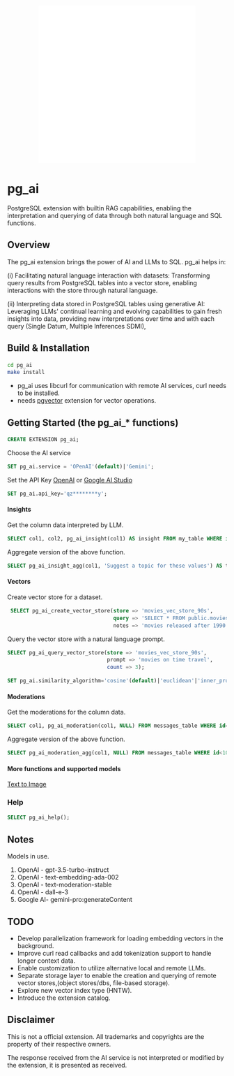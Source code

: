<p align="center">
  <img src="res/main-logo-transparent.svg" alt="PgAi" height="360" width="360" />
</p>

# pg_ai

PostgreSQL extension with builtin RAG capabilities, enabling the interpretation and querying of data through both natural language and SQL functions.

## Overview

The pg_ai extension brings the power of AI and LLMs to SQL. pg_ai helps in:

(i) Facilitating natural language interaction with datasets:
Transforming query results from PostgreSQL tables into a vector store,
enabling interactions with the store through natural language.

(ii) Interpreting data stored in PostgreSQL tables using generative AI:
Leveraging LLMs' continual learning and evolving capabilities to gain fresh
insights into data, providing new interpretations over time and with each query
(Single Datum, Multiple Inferences SDMI),

## Build & Installation

```sh
cd pg_ai
make install
```
- pg_ai uses libcurl for communication with remote AI services, curl needs to be installed.
- needs [pgvector](https://github.com/pgvector/pgvector) extension for vector operations.


## Getting Started (the pg_ai_* functions)

```sql
CREATE EXTENSION pg_ai;
```

Choose the AI service 
```sql
SET pg_ai.service = 'OPenAI'(default)|'Gemini';
```

Set the API Key [OpenAI](https://platform.openai.com/api-keys) or [Google AI Studio](https://aistudio.google.com/app/apikey)
```sql
SET pg_ai.api_key='qz********y';
```

#### Insights

Get the column data interpreted by LLM.
```sql
SELECT col1, col2, pg_ai_insight(col1) AS insight FROM my_table WHERE id > 5;
```

Aggregate version of the above function.
```sql
SELECT pg_ai_insight_agg(col1, 'Suggest a topic for these values') AS topic FROM my_table WHERE id > 5;
```

#### Vectors

Create vector store for a dataset.
```sql
 SELECT pg_ai_create_vector_store(store => 'movies_vec_store_90s',
                                  query => 'SELECT * FROM public.movies WHERE release_year > 1990',
                                  notes => 'movies released after 1990');
```

Query the vector store with a natural language prompt.
```sql
SELECT pg_ai_query_vector_store(store => 'movies_vec_store_90s',
                                prompt => 'movies on time travel',
                                count => 3);
```

```sql
SET pg_ai.similarity_algorithm='cosine'(default)|'euclidean'|'inner_product';
```

#### Moderations

Get the moderations for the column data.
```sql
SELECT col1, pg_ai_moderation(col1, NULL) FROM messages_table WHERE id=1;
```

Aggregate version of the above function.
```sql
SELECT pg_ai_moderation_agg(col1, NULL) FROM messages_table WHERE id<10;
```

#### More functions and supported models
[Text to Image](README_image_gen.md)


### Help
```sql
SELECT pg_ai_help();
```

## Notes

Models in use.

1. OpenAI - gpt-3.5-turbo-instruct
2. OpenAI - text-embedding-ada-002
3. OpenAI - text-moderation-stable
4. OpenAI - dall-e-3
5. Google AI- gemini-pro:generateContent

## TODO

* Develop parallelization framework for loading embedding vectors in the background.
* Improve curl read callbacks and add tokenization support to handle longer context data.
* Enable customization to utilize alternative local and remote LLMs.
* Separate storage layer to enable the creation and querying of remote vector stores,(object stores/dbs, file-based storage).
* Explore new vector index type (HNTW).
* Introduce the extension catalog.

## Disclaimer

This is not a official extension. All trademarks and copyrights are
the property of their respective owners.

The response received from the AI service is not interpreted or
modified by the extension, it is presented as received.